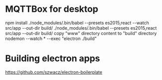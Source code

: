 # MQTTBox for desktop
npm install
./node_modules/.bin/babel --presets es2015,react --watch src/app --out-dir build/
./node_modules/.bin/babel --presets es2015,react src/app --out-dir build/
copy "www" directory content to "build" directory
nodemon --watch * --exec "electron ./build"

# Building electron apps

https://github.com/szwacz/electron-boilerplate

